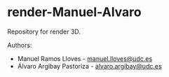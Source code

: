 # render-Manuel-Alvaro
Repository for render 3D.

Authors:
- Manuel Ramos Lloves - manuel.lloves@udc.es
- Álvaro Argibay Pastoriza - alvaro.argibay@udc.es
